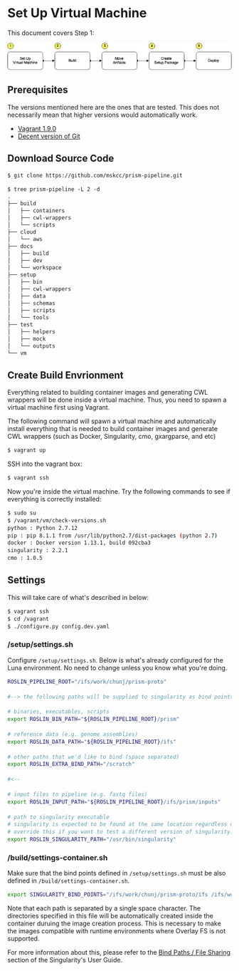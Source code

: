 # Set Up Virtual Machine

This document covers Step 1:

![/docs/prism-build-to-deploy.png](/docs/prism-build-to-deploy.png)

## Prerequisites

The versions mentioned here are the ones that are tested. This does not necessarily mean that higher versions would automatically work.

- [Vagrant 1.9.0](https://www.vagrantup.com/downloads.html)
- [Decent version of Git](https://git-scm.com/downloads)

## Download Source Code

```bash
$ git clone https://github.com/mskcc/prism-pipeline.git
```

```
$ tree prism-pipeline -L 2 -d
.
├── build
│   ├── containers
│   ├── cwl-wrappers
│   └── scripts
├── cloud
│   └── aws
├── docs
│   ├── build
│   ├── dev
│   └── workspace
├── setup
│   ├── bin
│   ├── cwl-wrappers
│   ├── data
│   ├── schemas
│   ├── scripts
│   └── tools
├── test
│   ├── helpers
│   ├── mock
│   └── outputs
└── vm
```

## Create Build Envrionment

Everything related to building container images and generating CWL wrappers will be done inside a virtual machine. Thus, you need to spawn a virtual machine first using Vagrant.

The following command will spawn a virtual machine and automatically install everything that is needed to build container images and generate CWL wrappers (such as Docker, Singularity, cmo, gxargparse, and etc)

```bash
$ vagrant up
```

SSH into the vagrant box:

```bash
$ vagrant ssh
```

Now you're inside the virtual machine. Try the following commands to see if everything is correctly installed:

```bash
$ sudo su
$ /vagrant/vm/check-versions.sh
python : Python 2.7.12
pip : pip 8.1.1 from /usr/lib/python2.7/dist-packages (python 2.7)
docker : Docker version 1.13.1, build 092cba3
singularity : 2.2.1
cmo : 1.0.5
```

## Settings

This will take care of what's described in below:

```bash
$ vagrant ssh
$ cd /vagrant
$ ./configure.py config.dev.yaml
```

### /setup/settings.sh

Configure `/setup/settings.sh`. Below is what's already configured for the Luna environment. No need to change unless you know what you're doing.

```bash
ROSLIN_PIPELINE_ROOT="/ifs/work/chunj/prism-proto"

#--> the following paths will be supplied to singularity as bind points

# binaries, executables, scripts
export ROSLIN_BIN_PATH="${ROSLIN_PIPELINE_ROOT}/prism"

# reference data (e.g. genome assemblies)
export ROSLIN_DATA_PATH="${ROSLIN_PIPELINE_ROOT}/ifs"

# other paths that we'd like to bind (space separated)
export ROSLIN_EXTRA_BIND_PATH="/scratch"

#<--

# input files to pipeline (e.g. fastq files)
export ROSLIN_INPUT_PATH="${ROSLIN_PIPELINE_ROOT}/ifs/prism/inputs"

# path to singularity executable
# singularity is expected to be found at the same location regardless of the nodes you're on
# override this if you want to test a different version of singularity.
export ROSLIN_SINGULARITY_PATH="/usr/bin/singularity"
```

### /build/settings-container.sh

Make sure that the bind points defined in `/setup/settings.sh` must be also defined in `/build/settings-container.sh`.

```bash
export SINGULARITY_BIND_POINTS="/ifs/work/chunj/prism-proto/ifs /ifs/work/chunj/prism-proto/prism /scratch"
```

Note that each path is separated by a single space character. The directories specified in this file will be automatically created inside the container duruing the image creation process. This is necessary to make the images compatible with runtime environments where Overlay FS is not supported.

For more information about this, please refer to the [Bind Paths / File Sharing](http://singularity.lbl.gov/docs-mount) section of the Singularity's User Guide.
